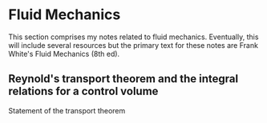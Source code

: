 # Fluid Mechanics
This section comprises my notes related to fluid mechanics.
Eventually, this will include several resources but the primary text for these notes are Frank White's Fluid Mechanics (8th ed).

## Reynold's transport theorem and the integral relations for a control volume
Statement of the transport theorem
